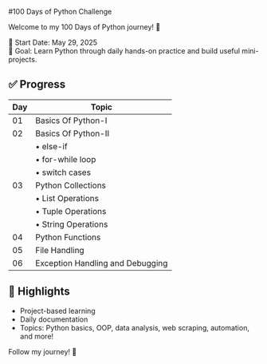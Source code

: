 #100 Days of Python Challenge
 
Welcome to my 100 Days of Python journey! 🎯

📅 Start Date: May 29, 2025  
🔁 Goal: Learn Python through daily hands-on practice and build useful mini-projects.

## ✅ Progress

| Day | Topic                              |
|-----|------------------------------------|
| 01  | Basics Of Python-I                 |
| 02  | Basics Of Python-II                |
|     | • else-if                          |
|     | • for-while loop                   |
|     | • switch cases                     |
| 03  | Python Collections                 |
|     | • List Operations                  |
|     | • Tuple Operations                 |
|     | • String Operations                |
| 04  | Python Functions                   |
| 05  | File Handling                      |
| 06  | Exception Handling and Debugging   |

## 🚀 Highlights
- Project-based learning
- Daily documentation
- Topics: Python basics, OOP, data analysis, web scraping, automation, and more!

Follow my journey! 🌟

